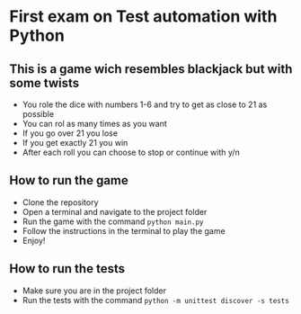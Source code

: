 # First exam on Test automation with Python

## This is a game wich resembles blackjack but with some twists
- You role the dice with numbers 1-6 and try to get as close to 21 as possible
- You can rol as many times as you want
- If you go over 21 you lose
- If you get exactly 21 you win
- After each roll you can choose to stop or continue with y/n

## How to run the game
- Clone the repository
- Open a terminal and navigate to the project folder
- Run the game with the command `python main.py`
- Follow the instructions in the terminal to play the game
- Enjoy!

## How to run the tests
- Make sure you are in the project folder
- Run the tests with the command `python -m unittest discover -s tests`


